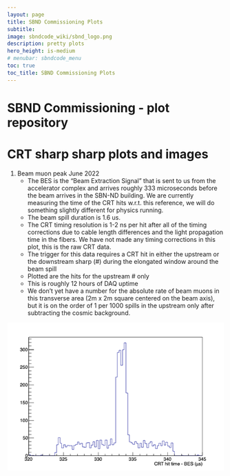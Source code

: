 ```yaml
---
layout: page
title: SBND Commissioning Plots 
subtitle: 
image: sbndcode_wiki/sbnd_logo.png
description: pretty plots
hero_height: is-medium
# menubar: sbndcode_menu
toc: true
toc_title: SBND Commissioning Plots
---
```





SBND Commissioning - plot repository
========================================================================

CRT sharp sharp plots and images
=================================

1. Beam muon peak June 2022
    - The BES is the “Beam Extraction Signal” that is sent to us from the accelerator complex and arrives roughly 333 microseconds before the beam arrives in the SBN-ND building.  We are currently measuring the time of the CRT hits w.r.t. this reference, we will do something slightly different for physics running.
    - The beam spill duration is 1.6 us.
    - The CRT timing resolution is 1-2 ns per hit after all of the timing corrections due to cable length differences and the light propagation time in the fibers.  We have not made any timing corrections in this plot, this is the raw CRT data.
    - The trigger for this data requires a CRT hit in either the upstream or the downstream sharp (#) during the elongated window around the beam spill
    - Plotted are the hits for the upstream # only
    - This is roughly 12 hours of DAQ uptime  
    - We don’t yet have a number for the absolute rate of beam muons in this transverse area (2m x 2m square centered on the beam axis), but it is on the order of 1 per 1000 spills in the upstream only after subtracting the cosmic background. 
  
![muonpeak](files/beampeak.png)
